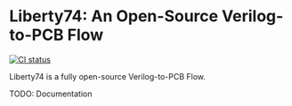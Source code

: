 # Liberty74: An Open-Source Verilog-to-PCB Flow

[![CI status](https://github.com/TheMightyDuckOfDoom/liberty74/actions/workflows/ci.yml/badge.svg?branch=master)](https://github.com/TheMightyDuckOfDoom/liberty74/actions)

Liberty74 is a fully open-source Verilog-to-PCB Flow.

TODO: Documentation
